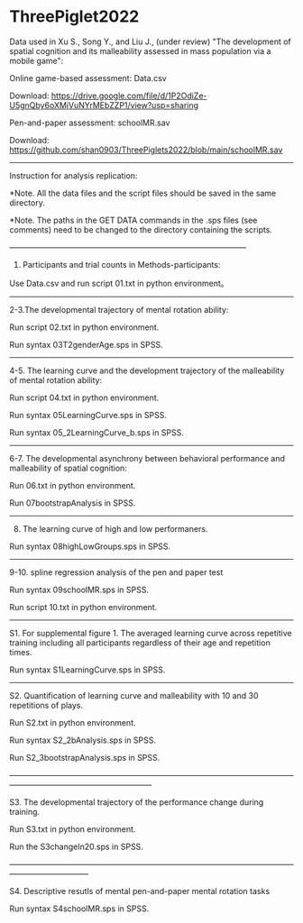 # ThreePiglet2022

Data used in Xu S., Song Y., and Liu J., (under review) "The development of spatial cognition and its malleability assessed in mass population via a mobile game":

Online game-based assessment: Data.csv

Download: https://drive.google.com/file/d/1P2OdiZe-U5gnQby6oXMjVuNYrMEbZZP1/view?usp=sharing

Pen-and-paper assessment: schoolMR.sav

Download: https://github.com/shan0903/ThreePiglets2022/blob/main/schoolMR.sav
____________________________


Instruction for analysis replication:


*Note. All the data files and the script files should be saved in the same directory.

*Note. The paths in the GET DATA commands in the .sps files (see comments) need to be changed to the directory containing the scripts.

——————————————————————————————

1. Participants and trial counts in Methods-participants:

Use Data.csv and run script 01.txt in python environment。

__________________
2-3.The developmental trajectory of mental rotation ability: 

Run script 02.txt in python environment.

Run syntax 03T2genderAge.sps in SPSS.


_______________________________
4-5. The learning curve and the development trajectory of the malleability of mental rotation ability:

Run script 04.txt in python environment.

Run syntax 05LearningCurve.sps in SPSS.

Run syntax 05_2LearningCurve_b.sps in SPSS.

__________________________
6-7. The developmental asynchrony between behavioral performance and malleability of spatial cognition:

Run 06.txt in python environment.

Run 07bootstrapAnalysis in SPSS.

_________________________
8. The learning curve of high and low performaners.

Run syntax 08highLowGroups.sps in SPSS.
______________________________
9-10. spline regression analysis of the pen and paper test

Run syntax 09schoolMR.sps in SPSS.

Run script 10.txt in python environment.
___________________________________________
S1. For supplemental figure 1. The averaged learning curve across repetitive training including all participants regardless of their age and repetition times.

Run syntax S1LearningCurve.sps in SPSS.

_________________________________________
S2. Quantification of learning curve and malleability with 10 and 30 repetitions of plays.

Run S2.txt in python environment.

Run syntax S2_2bAnalysis.sps in SPSS.

Run S2_3bootstrapAnalysis.sps in SPSS.

——————————————————————————————————————————————————————

S3. The developmental trajectory of the performance change during training. 

Run S3.txt in python environment.

Run the S3changeIn20.sps in SPSS.

——————————————————————————————————————————————

S4. Descriptive resutls of mental pen-and-paper mental rotation tasks

Run syntax S4schoolMR.sps in SPSS.




